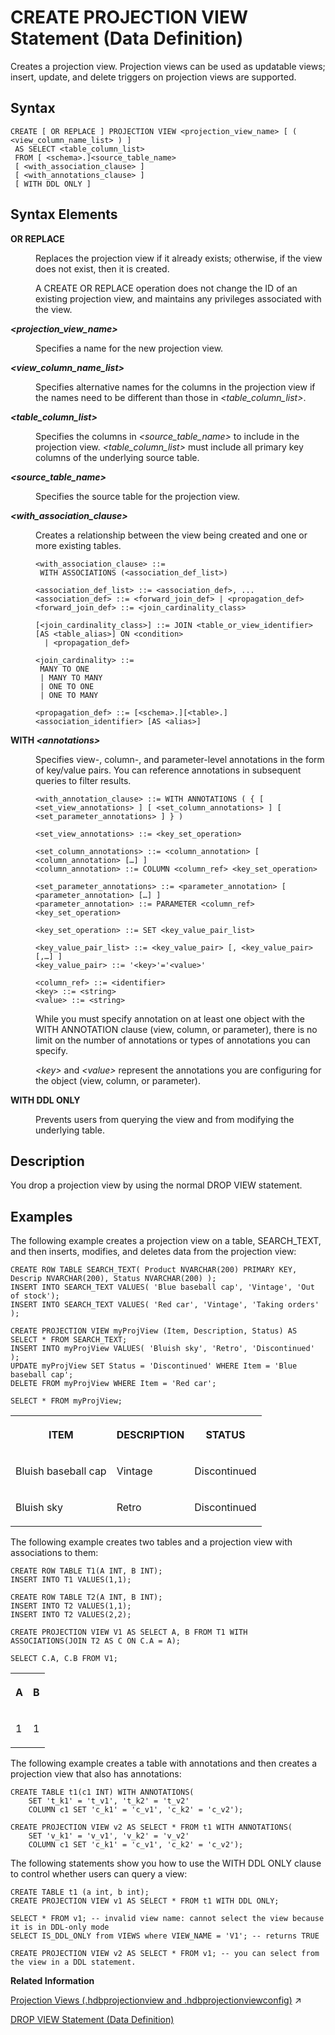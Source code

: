 <!-- loioe35411b417a94f199679b9f9f45c2306 -->

# CREATE PROJECTION VIEW Statement \(Data Definition\)

Creates a projection view. Projection views can be used as updatable views; insert, update, and delete triggers on projection views are supported.



<a name="loioe35411b417a94f199679b9f9f45c2306__sql_alter_fulltext_index_1sql_alter_fulltext_index_syntax"/>

## Syntax

```
CREATE [ OR REPLACE ] PROJECTION VIEW <projection_view_name> [ ( <view_column_name_list> ) ]
 AS SELECT <table_column_list>
 FROM [ <schema>.]<source_table_name>
 [ <with_association_clause> ]
 [ <with_annotations_clause> ]
 [ WITH DDL ONLY ]
```



<a name="loioe35411b417a94f199679b9f9f45c2306__sql_alter_fulltext_index_1sql_alter_fulltext_index_syntax_elements"/>

## Syntax Elements


<dl>
<dt><b>

OR REPLACE

</b></dt>
<dd>

Replaces the projection view if it already exists; otherwise, if the view does not exist, then it is created.

A CREATE OR REPLACE operation does not change the ID of an existing projection view, and maintains any privileges associated with the view.



</dd><dt><b>

*<projection\_view\_name\>*

</b></dt>
<dd>

Specifies a name for the new projection view.



</dd><dt><b>

*<view\_column\_name\_list\>*

</b></dt>
<dd>

Specifies alternative names for the columns in the projection view if the names need to be different than those in *<table\_column\_list\>*.



</dd><dt><b>

*<table\_column\_list\>*

</b></dt>
<dd>

Specifies the columns in *<source\_table\_name\>* to include in the projection view. *<table\_column\_list\>* must include all primary key columns of the underlying source table.



</dd><dt><b>

*<source\_table\_name\>*

</b></dt>
<dd>

Specifies the source table for the projection view.



</dd><dt><b>

*<with\_association\_clause\>*

</b></dt>
<dd>

Creates a relationship between the view being created and one or more existing tables.

```
<with_association_clause> ::= 
 WITH ASSOCIATIONS (<association_def_list>)

<association_def_list> ::= <association_def>, ...
<association_def> ::= <forward_join_def> | <propagation_def>
<forward_join_def> ::= <join_cardinality_class>

[<join_cardinality_class>] ::= JOIN <table_or_view_identifier> [AS <table_alias>] ON <condition>
  | <propagation_def>

<join_cardinality> ::= 
 MANY TO ONE
 | MANY TO MANY
 | ONE TO ONE
 | ONE TO MANY

<propagation_def> ::= [<schema>.][<table>.]<association_identifier> [AS <alias>]
```



</dd><dt><b>

WITH *<annotations\>*

</b></dt>
<dd>

Specifies view-, column-, and parameter-level annotations in the form of key/value pairs. You can reference annotations in subsequent queries to filter results.

```
<with_annotation_clause> ::= WITH ANNOTATIONS ( { [ <set_view_annotations> ] [ <set_column_annotations> ] [ <set_parameter_annotations> ] } )

<set_view_annotations> ::= <key_set_operation>

<set_column_annotations> ::= <column_annotation> [ <column_annotation> […] ]
<column_annotation> ::= COLUMN <column_ref> <key_set_operation>

<set_parameter_annotations> ::= <parameter_annotation> [ <parameter_annotation> […] ]
<parameter_annotation> ::= PARAMETER <column_ref> <key_set_operation>

<key_set_operation> ::= SET <key_value_pair_list> 

<key_value_pair_list> ::= <key_value_pair> [, <key_value_pair> [,…] ]
<key_value_pair> ::= '<key>'='<value>'

<column_ref> ::= <identifier>
<key> ::= <string>
<value> ::= <string>
```

While you must specify annotation on at least one object with the WITH ANNOTATION clause \(view, column, or parameter\), there is no limit on the number of annotations or types of annotations you can specify.

*<key\>* and *<value\>* represent the annotations you are configuring for the object \(view, column, or parameter\).



</dd><dt><b>

WITH DDL ONLY

</b></dt>
<dd>

Prevents users from querying the view and from modifying the underlying table.



</dd>
</dl>



<a name="loioe35411b417a94f199679b9f9f45c2306__sql_alter_fulltext_index_1sql_alter_fulltext_index_description"/>

## Description

You drop a projection view by using the normal DROP VIEW statement.



<a name="loioe35411b417a94f199679b9f9f45c2306__sql_alter_fulltext_index_1sql_alter_fulltext_index_examples"/>

## Examples

The following example creates a projection view on a table, SEARCH\_TEXT, and then inserts, modifies, and deletes data from the projection view:

```
CREATE ROW TABLE SEARCH_TEXT( Product NVARCHAR(200) PRIMARY KEY, Descrip NVARCHAR(200), Status NVARCHAR(200) );
INSERT INTO SEARCH_TEXT VALUES( 'Blue baseball cap', 'Vintage', 'Out of stock');
INSERT INTO SEARCH_TEXT VALUES( 'Red car', 'Vintage', 'Taking orders' );

CREATE PROJECTION VIEW myProjView (Item, Description, Status) AS SELECT * FROM SEARCH_TEXT;
INSERT INTO myProjView VALUES( 'Bluish sky', 'Retro', 'Discontinued' );
UPDATE myProjView SET Status = 'Discontinued' WHERE Item = 'Blue baseball cap';
DELETE FROM myProjView WHERE Item = 'Red car';

SELECT * FROM myProjView;
```


<table>
<tr>
<th valign="top">

ITEM

</th>
<th valign="top">

DESCRIPTION

</th>
<th valign="top">

STATUS

</th>
</tr>
<tr>
<td valign="top">

Bluish baseball cap

</td>
<td valign="top">

Vintage

</td>
<td valign="top">

Discontinued

</td>
</tr>
<tr>
<td valign="top">

Bluish sky

</td>
<td valign="top">

Retro

</td>
<td valign="top">

Discontinued

</td>
</tr>
</table>

The following example creates two tables and a projection view with associations to them:

```
CREATE ROW TABLE T1(A INT, B INT);
INSERT INTO T1 VALUES(1,1);

CREATE ROW TABLE T2(A INT, B INT);
INSERT INTO T2 VALUES(1,1);
INSERT INTO T2 VALUES(2,2);
				
CREATE PROJECTION VIEW V1 AS SELECT A, B FROM T1 WITH ASSOCIATIONS(JOIN T2 AS C ON C.A = A);
				
SELECT C.A, C.B FROM V1;
```


<table>
<tr>
<th valign="top">

A

</th>
<th valign="top">

B

</th>
</tr>
<tr>
<td valign="top">

1

</td>
<td valign="top">

1

</td>
</tr>
</table>

The following example creates a table with annotations and then creates a projection view that also has annotations:

```
CREATE TABLE t1(c1 INT) WITH ANNOTATIONS(
    SET 't_k1' = 't_v1', 't_k2' = 't_v2'
    COLUMN c1 SET 'c_k1' = 'c_v1', 'c_k2' = 'c_v2');

CREATE PROJECTION VIEW v2 AS SELECT * FROM t1 WITH ANNOTATIONS(
    SET 'v_k1' = 'v_v1', 'v_k2' = 'v_v2'
    COLUMN c1 SET 'c_k1' = 'c_v1', 'c_k2' = 'c_v2');
```

The following statements show you how to use the WITH DDL ONLY clause to control whether users can query a view:

```
CREATE TABLE t1 (a int, b int);
CREATE PROJECTION VIEW v1 AS SELECT * FROM t1 WITH DDL ONLY;

SELECT * FROM v1; -- invalid view name: cannot select the view because it is in DDL-only mode
SELECT IS_DDL_ONLY from VIEWS where VIEW_NAME = 'V1'; -- returns TRUE

CREATE PROJECTION VIEW v2 AS SELECT * FROM v1; -- you can select from the view in a DDL statement.
```

**Related Information**  


[Projection Views (.hdbprojectionview and .hdbprojectionviewconfig)](https://help.sap.com/viewer/c2cc2e43458d4abda6788049c58143dc/2023_4_QRC/en-US/d8a3392c1287420ca82ac3090cd5049b.html "Transforms a design-time projection-view definition into a database object.") :arrow_upper_right:

[DROP VIEW Statement \(Data Definition\)](drop-view-statement-data-definition-20d9c05.md "Removes a view from the database.")

